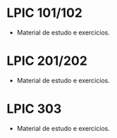 # LPIC  101/102
- Material de estudo e exercicios.

# LPIC 201/202
- Material de estudo e exercicios.

# LPIC 303
- Material de estudo e exercicios.
